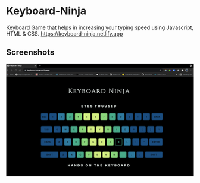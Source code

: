 # Keyboard-Ninja

Keyboard Game that helps in increasing your typing speed using Javascript, HTML & CSS.
https://keyboard-ninja.netlify.app

## Screenshots
![Screenshot](./UI_Screenshot.png)